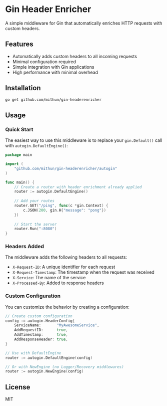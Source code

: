 # Gin Header Enricher

A simple middleware for Gin that automatically enriches HTTP requests with custom headers.

## Features

- Automatically adds custom headers to all incoming requests
- Minimal configuration required
- Simple integration with Gin applications
- High performance with minimal overhead

## Installation

```bash
go get github.com/mithun/gin-headerenricher
```

## Usage

### Quick Start

The easiest way to use this middleware is to replace your `gin.Default()` call with `autogin.DefaultEngine()`:

```go
package main

import (
    "github.com/mithun/gin-headerenricher/autogin"
)

func main() {
    // Create a router with header enrichment already applied
    router := autogin.DefaultEngine()
    
    // Add your routes
    router.GET("/ping", func(c *gin.Context) {
        c.JSON(200, gin.H{"message": "pong"})
    })
    
    // Start the server
    router.Run(":8080")
}
```

### Headers Added

The middleware adds the following headers to all requests:

- `X-Request-ID`: A unique identifier for each request
- `X-Request-Timestamp`: The timestamp when the request was received
- `X-Service`: The name of the service
- `X-Processed-By`: Added to response headers

### Custom Configuration

You can customize the behavior by creating a configuration:

```go
// Create custom configuration
config := autogin.HeaderConfig{
    ServiceName:       "MyAwesomeService",
    AddRequestID:      true,
    AddTimestamp:      true,
    AddResponseHeader: true,
}

// Use with DefaultEngine
router := autogin.DefaultEngine(config)

// Or with NewEngine (no Logger/Recovery middlewares)
router := autogin.NewEngine(config)
```

## License

MIT 